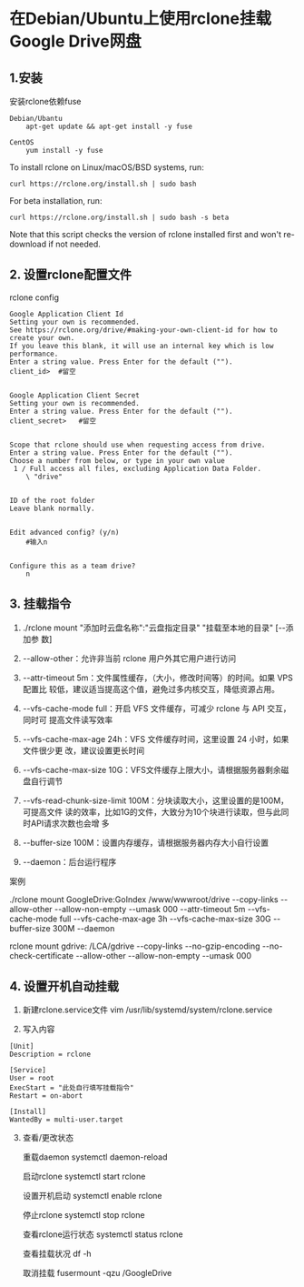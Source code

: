 # 在Debian/Ubuntu上使用rclone挂载Google Drive网盘

## 1.安装

安装rclone依赖fuse

    Debian/Ubantu
        apt-get update && apt-get install -y fuse

    CentOS
        yum install -y fuse


To install rclone on Linux/macOS/BSD systems, run:

    curl https://rclone.org/install.sh | sudo bash

For beta installation, run:

    curl https://rclone.org/install.sh | sudo bash -s beta

Note that this script checks the version of rclone installed first and won't
re-download if not needed.

## 2. 设置rclone配置文件

rclone config

```
Google Application Client Id
Setting your own is recommended.
See https://rclone.org/drive/#making-your-own-client-id for how to create your own.
If you leave this blank, it will use an internal key which is low performance.
Enter a string value. Press Enter for the default ("").
client_id>  #留空


Google Application Client Secret
Setting your own is recommended.
Enter a string value. Press Enter for the default ("").
client_secret>   #留空


Scope that rclone should use when requesting access from drive.
Enter a string value. Press Enter for the default ("").
Choose a number from below, or type in your own value
 1 / Full access all files, excluding Application Data Folder.
    \ "drive"


ID of the root folder
Leave blank normally.


Edit advanced config? (y/n)
    #输入n


Configure this as a team drive?
    n
```

## 3. 挂载指令

1. ./rclone mount "添加时云盘名称":"云盘指定目录" "挂载至本地的目录" [--添加参
   数]

2. --allow-other：允许非当前 rclone 用户外其它用户进行访问

3. --attr-timeout 5m：文件属性缓存，（大小，修改时间等）的时间。如果 VPS 配置比
   较低，建议适当提高这个值，避免过多内核交互，降低资源占用。

4. --vfs-cache-mode full：开启 VFS 文件缓存，可减少 rclone 与 API 交互，同时可
   提高文件读写效率

5. --vfs-cache-max-age 24h：VFS 文件缓存时间，这里设置 24 小时，如果文件很少更
   改，建议设置更长时间

6. --vfs-cache-max-size 10G：VFS文件缓存上限大小，请根据服务器剩余磁盘自行调节

7. --vfs-read-chunk-size-limit 100M：分块读取大小，这里设置的是100M，可提高文件
   读的效率，比如1G的文件，大致分为10个块进行读取，但与此同时API请求次数也会增
   多

8. --buffer-size 100M：设置内存缓存，请根据服务器内存大小自行设置

9. --daemon：后台运行程序

案例

./rclone mount GoogleDrive:GoIndex /www/wwwroot/drive --copy-links --allow-other --allow-non-empty --umask 000 --attr-timeout 5m --vfs-cache-mode full --vfs-cache-max-age 3h --vfs-cache-max-size 30G --buffer-size 300M --daemon


rclone mount gdrive: /LCA/gdrive --copy-links --no-gzip-encoding --no-check-certificate --allow-other --allow-non-empty --umask 000

## 4. 设置开机自动挂载

1. 新建rclone.service文件
    vim /usr/lib/systemd/system/rclone.service

2. 写入内容

```
[Unit]
Description = rclone

[Service]
User = root
ExecStart = "此处自行填写挂载指令"
Restart = on-abort

[Install]
WantedBy = multi-user.target
```

3. 查看/更改状态

    重载daemon
        systemctl daemon-reload

    启动rclone
        systemctl start rclone

    设置开机启动
        systemctl enable rclone

    停止rclone
        systemctl stop rclone

    查看rclone运行状态
        systemctl status rclone

    查看挂载状况
        df -h

    取消挂载
        fusermount -qzu /GoogleDrive
